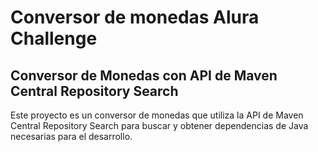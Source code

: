 # Conversor de monedas Alura Challenge
## Conversor de Monedas con API de Maven Central Repository Search

Este proyecto es un conversor de monedas que utiliza la API de Maven Central Repository Search para buscar y obtener dependencias de Java necesarias para el desarrollo.
